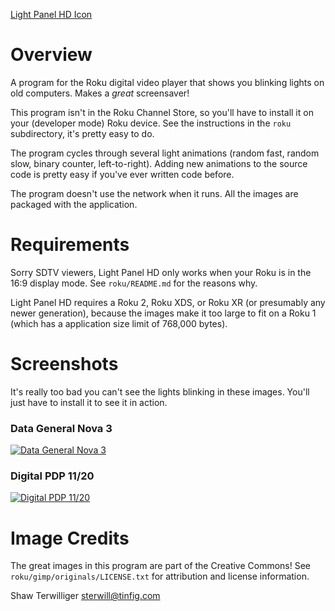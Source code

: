 [Light Panel HD Icon](/sterwill/lightpanel/raw/master/roku/images/MainMenu_Icon_Center_HD.png)

# Overview

A program for the Roku digital video player that shows you 
blinking lights on old computers.  Makes a _great_ screensaver!

This program isn't in the Roku Channel Store, so you'll have to 
install it on your (developer mode) Roku device.  See the 
instructions in the `roku` subdirectory, it's pretty easy to do.

The program cycles through several light animations
(random fast, random slow, binary counter, left-to-right).
Adding new animations to the source code is pretty easy if
you've ever written code before.

The program doesn't use the network when it runs.  All the images
are packaged with the application.

# Requirements

Sorry SDTV viewers, Light Panel HD only works when your Roku is in
the 16:9 display mode.  See `roku/README.md` for the reasons
why.

Light Panel HD requires a Roku 2, Roku XDS, or Roku XR
(or presumably any newer generation), because the images
make it too large to fit on a Roku 1 (which has a application
size limit of 768,000 bytes).

# Screenshots

It's really too bad you can't see the lights blinking in these
images.  You'll just have to install it to see it in action.

### Data General Nova 3
[![Data General Nova 3](/sterwill/lightpanel/raw/master/screenshots/nova3-hd-small.png)](/sterwill/lightpanel/raw/master/screenshots/nova3-hd.png)

### Digital PDP 11/20
[![Digital PDP 11/20](/sterwill/lightpanel/raw/master/screenshots/pdp1120-hd-small.png)](/sterwill/lightpanel/raw/master/screenshots/pdp1120-hd.png)

# Image Credits

The great images in this program are part of the Creative Commons!
See `roku/gimp/originals/LICENSE.txt` for attribution and license
information. 

Shaw Terwilliger <sterwill@tinfig.com>

